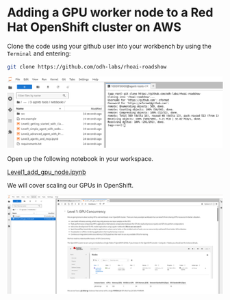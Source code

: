 # Adding a GPU worker node to a Red Hat OpenShift cluster on AWS

Clone the code using your github user into your workbench by using the `Terminal` and entering:

```bash
git clone https://github.com/odh-labs/rhoai-roadshow
```

![images/clone-code.png](images/clone-code.png)

Open up the following notebook in your workspace.

<a href="https://github.com/odh-labs/rhoai-roadshow/blob/main/site/docs/5-gpuaas/notebooks/Level1_add_gpu_node.ipynb" target="_blank">Level1_add_gpu_node.ipynb</a>

We will cover scaling our GPUs in OpenShift.

![images/level1-add-gpu-node-cluster.png](images/level1-add-gpu-node-cluster.png)
